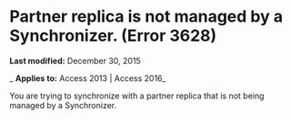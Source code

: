 
# Partner replica is not managed by a Synchronizer. (Error 3628)

 **Last modified:** December 30, 2015

 _ **Applies to:** Access 2013 | Access 2016_

You are trying to synchronize with a partner replica that is not being managed by a Synchronizer.

